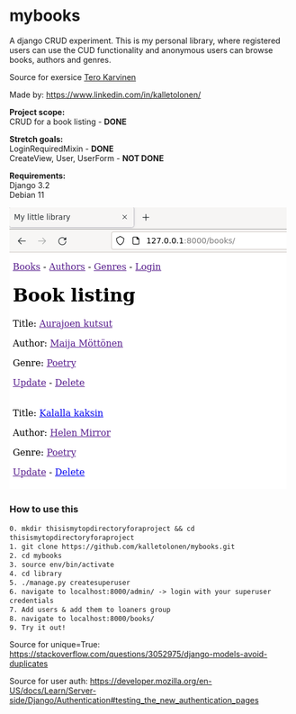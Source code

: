 # mybooks
A django CRUD experiment. This is my personal library, where registered users can use the CUD functionality and anonymous users can browse books, authors and genres.

Source for exersice [Tero Karvinen](https://terokarvinen.com/2021/python-web-service-from-idea-to-production-2022/#pw4-mybooks)

Made by: https://www.linkedin.com/in/kalletolonen/

**Project scope:**  
CRUD for a book listing - **DONE**  

**Stretch goals:**  
LoginRequiredMixin - **DONE**  
CreateView, User, UserForm - **NOT DONE**

**Requirements:**  
Django 3.2  
Debian 11

![1. Main view](1.png)

### How to use this

```
0. mkdir thisismytopdirectoryforaproject && cd thisismytopdirectoryforaproject
1. git clone https://github.com/kalletolonen/mybooks.git
2. cd mybooks
3. source env/bin/activate
4. cd library
5. ./manage.py createsuperuser
6. navigate to localhost:8000/admin/ -> login with your superuser credentials
7. Add users & add them to loaners group
8. navigate to localhost:8000/books/
9. Try it out!
```

Source for unique=True:
https://stackoverflow.com/questions/3052975/django-models-avoid-duplicates

Source for user auth:
https://developer.mozilla.org/en-US/docs/Learn/Server-side/Django/Authentication#testing_the_new_authentication_pages
